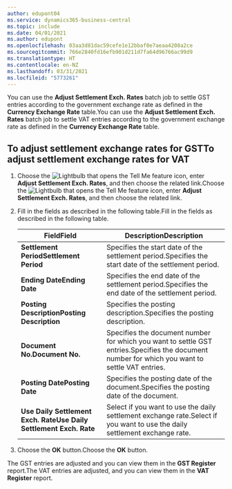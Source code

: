 ```yaml
---
author: edupont04
ms.service: dynamics365-business-central
ms.topic: include
ms.date: 04/01/2021
ms.author: edupont
ms.openlocfilehash: 03aa3d81dac59cefe1e12bbaf0e7aeaa4208a2ce
ms.sourcegitcommit: 766e2840fd16efb901d211d7fa64d96766ac99d9
ms.translationtype: HT
ms.contentlocale: en-NZ
ms.lasthandoff: 03/31/2021
ms.locfileid: "5773261"
---
```

<span data-ttu-id="e6995-101">You can use the **Adjust Settlement Exch. Rates** batch job to settle GST entries according to the government exchange rate as defined in the **Currency Exchange Rate** table.</span><span class="sxs-lookup"><span data-stu-id="e6995-101">You can use the **Adjust Settlement Exch. Rates** batch job to settle VAT entries according to the government exchange rate as defined in the **Currency Exchange Rate** table.</span></span>  

## <a name="to-adjust-settlement-exchange-rates-for-vat"></a><span data-ttu-id="e6995-102">To adjust settlement exchange rates for GST</span><span class="sxs-lookup"><span data-stu-id="e6995-102">To adjust settlement exchange rates for VAT</span></span>  

1. <span data-ttu-id="e6995-103">Choose the ![Lightbulb that opens the Tell Me feature](../../../media/ui-search/search_small.png "Tell me what you want to do") icon, enter **Adjust Settlement Exch. Rates**, and then choose the related link.</span><span class="sxs-lookup"><span data-stu-id="e6995-103">Choose the ![Lightbulb that opens the Tell Me feature](../../../media/ui-search/search_small.png "Tell me what you want to do") icon, enter **Adjust Settlement Exch. Rates**, and then choose the related link.</span></span>  
2. <span data-ttu-id="e6995-104">Fill in the fields as described in the following table.</span><span class="sxs-lookup"><span data-stu-id="e6995-104">Fill in the fields as described in the following table.</span></span>  

    |<span data-ttu-id="e6995-105">Field</span><span class="sxs-lookup"><span data-stu-id="e6995-105">Field</span></span>|<span data-ttu-id="e6995-106">Description</span><span class="sxs-lookup"><span data-stu-id="e6995-106">Description</span></span>|  
    |---------------------------------|---------------------------------------|  
    |<span data-ttu-id="e6995-107">**Settlement Period**</span><span class="sxs-lookup"><span data-stu-id="e6995-107">**Settlement Period**</span></span>|<span data-ttu-id="e6995-108">Specifies the start date of the settlement period.</span><span class="sxs-lookup"><span data-stu-id="e6995-108">Specifies the start date of the settlement period.</span></span>|  
    |<span data-ttu-id="e6995-109">**Ending Date**</span><span class="sxs-lookup"><span data-stu-id="e6995-109">**Ending Date**</span></span>|<span data-ttu-id="e6995-110">Specifies the end date of the settlement period.</span><span class="sxs-lookup"><span data-stu-id="e6995-110">Specifies the end date of the settlement period.</span></span>|  
    |<span data-ttu-id="e6995-111">**Posting Description**</span><span class="sxs-lookup"><span data-stu-id="e6995-111">**Posting Description**</span></span>|<span data-ttu-id="e6995-112">Specifies the posting description.</span><span class="sxs-lookup"><span data-stu-id="e6995-112">Specifies the posting description.</span></span>|  
    |<span data-ttu-id="e6995-113">**Document No.**</span><span class="sxs-lookup"><span data-stu-id="e6995-113">**Document No.**</span></span>|<span data-ttu-id="e6995-114">Specifies the document number for which you want to settle GST entries.</span><span class="sxs-lookup"><span data-stu-id="e6995-114">Specifies the document number for which you want to settle VAT entries.</span></span>|  
    |<span data-ttu-id="e6995-115">**Posting Date**</span><span class="sxs-lookup"><span data-stu-id="e6995-115">**Posting Date**</span></span>|<span data-ttu-id="e6995-116">Specifies the posting date of the document.</span><span class="sxs-lookup"><span data-stu-id="e6995-116">Specifies the posting date of the document.</span></span>|  
    |<span data-ttu-id="e6995-117">**Use Daily Settlement Exch. Rate**</span><span class="sxs-lookup"><span data-stu-id="e6995-117">**Use Daily Settlement Exch. Rate**</span></span>|<span data-ttu-id="e6995-118">Select if you want to use the daily settlement exchange rate.</span><span class="sxs-lookup"><span data-stu-id="e6995-118">Select if you want to use the daily settlement exchange rate.</span></span>|  

3. <span data-ttu-id="e6995-119">Choose the **OK** button.</span><span class="sxs-lookup"><span data-stu-id="e6995-119">Choose the **OK** button.</span></span>  

<span data-ttu-id="e6995-120">The GST entries are adjusted and you can view them in the **GST Register** report.</span><span class="sxs-lookup"><span data-stu-id="e6995-120">The VAT entries are adjusted, and you can view them in the **VAT Register** report.</span></span>
